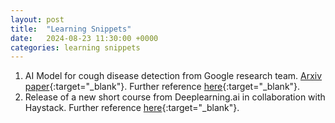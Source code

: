 ```yaml
---
layout: post
title:  "Learning Snippets"
date:   2024-08-23 11:30:00 +0000
categories: learning snippets
---
```

1. AI Model for cough disease detection from Google research team. [Arxiv paper](https://arxiv.org/abs/2403.02522){:target="_blank"}. Further reference [here](https://blog.google/technology/health/ai-model-cough-disease-detection/){:target="_blank"}.
2. Release of a new short course from Deeplearning.ai in collaboration with Haystack. Further reference [here](https://www.deeplearning.ai/short-courses/building-ai-applications-with-haystack/){:target="_blank"}.